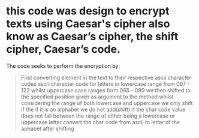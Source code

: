 # this code was design to encrypt texts using Caesar's cipher also know as Caesar’s cipher, the shift cipher, Caesar’s code.
The code seeks to perform the encryption by:

>First converting element in the text to their respective ascii character codes
ascii character code for letters in lowercase range from 097 - 122 whilst uppercase case ranges form 065 - 090
>we then shifted to the specified position given as argument to the method whilst considering the range of both lowercase and uppercase
>we only shift if the if it is an alphabet we do not add(shift) if the char code value does not fall between the range of either being a lowercase or uppercase letter
>convert the char code from ascii to letter of the aphabet after shifting
